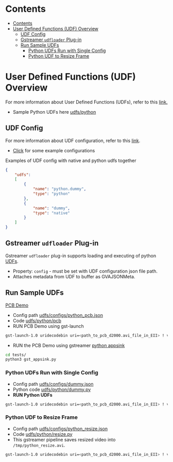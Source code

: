 # Contents
- [Contents](#contents)
- [User Defined Functions (UDF) Overview ](#User-Defined-Functions-(UDF)-Overview)
  - [UDF Config](#UDF-Config)
  - [Gstreamer `udfloader` Plug-in](#Gstreamer-udfloader-plug-in)
  - [Run Sample UDFs](#Run-Sample-UDFs)
    - [Python UDFs Run with Single Config](#Python-UDFs-run-with-single-config)
    - [Python UDF to Resize Frame](#Python-UDF-to-resize-frame)

# User Defined Functions (UDF) Overview
For more information about User Defined Functions (UDFs), refer to this [link.](../../common/video/udfs/README.md)
- Sample Python UDFs here [udfs/python](../user_scripts/udfs/python)

## UDF Config
For more information about UDF configuration, refer to this [link](../../common/video/udfs/README.md).
* [Click](../user_scripts/udfs/configs) for some example configurations

Examples of UDF config with native and python udfs together
```json
{
    "udfs":
    [
        {
            "name": "python.dummy",
            "type": "python"
        },
        {
            "name": "dummy",
            "type": "native"
        }
    ]
}
```

##  Gstreamer `udfloader` Plug-in 

Gstreamer `udfloader` plug-in supports loading and executing of python [UDFs](../user_scripts/udfs).

* Property: `config` - must be set with UDF configuration json file path.
* Attaches metadata from UDF to buffer as GVAJSONMeta.

## Run Sample UDFs

[PCB Demo](../../common/video/udfs/python/pcb/README.md)

- Config path [udfs/configs/python_pcb.json](../user_scripts/udfs/configs/python_pcb.json)
- Code [udfs/python/pcb](../user_scripts/udfs/python/pcb)
- RUN PCB Demo using gst-launch

```sh
gst-launch-1.0 uridecodebin uri=<path_to_pcb_d2000.avi_file_in_EII> ! videoconvert ! video/x-raw,format=BGR ! udfloader config="/home/pipeline-server/udfs/configs/python_pcb.json" ! gvametapublish file-format=json-lines ! fakesink

```
- RUN the PCB Demo using gstreamer [python appsink](tests/gst_appsink.py)

```sh
cd tests/
python3 gst_appsink.py

```

### Python UDFs Run with Single Config

- Config path [udfs/configs/dummy.json](../user_scripts/udfs/configs/dummy.json)
- Python code [udfs/python/dummy.py](../user_scripts/udfs/python/dummy.py)
- **RUN Python UDFs**

```sh
gst-launch-1.0 uridecodebin uri=<path_to_pcb_d2000.avi_file_in_EII> ! videoconvert ! video/x-raw,format=BGR ! udfloader config="/home/pipeline-server/udfs/configs/dummy.json" ! gvametapublish file-format=json-lines ! fakesink
```

### Python UDF to Resize Frame
- Config path [udfs/configs/python_resize.json](../user_scripts/udfs/configs/python_resize.json)
- Code [udfs/python/resize.py](../user_scripts/udfs/python/resize.py)
- This gstreamer pipeline saves resized video into `/tmp/python_resize.avi`.

```sh
gst-launch-1.0 uridecodebin uri=<path_to_pcb_d2000.avi_file_in_EII> ! videoconvert ! video/x-raw,format=BGR ! udfloader config="/home/pipeline-server/udfs/configs/python_resize.json" ! gvametapublish file-format=json-lines ! jpegenc ! avimux ! filesink location=/tmp/python_resize.avi
```
